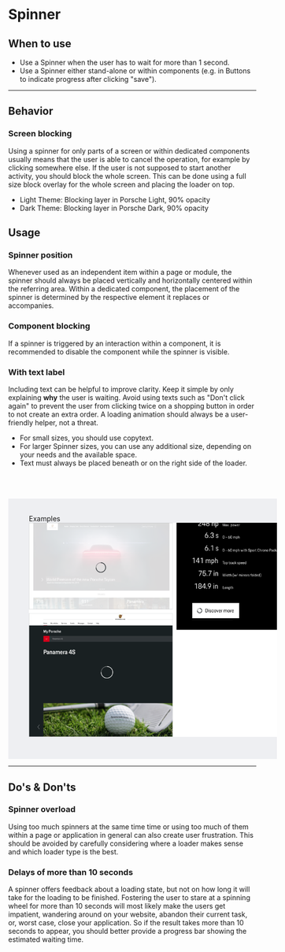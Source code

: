 # Spinner

<TableOfContents></TableOfContents>

## When to use

- Use a Spinner when the user has to wait for more than 1 second.
- Use a Spinner either stand-alone or within components (e.g. in Buttons to indicate progress after clicking "save").

---

## Behavior

### Screen blocking

Using a spinner for only parts of a screen or within dedicated components usually means that the user is able to cancel
the operation, for example by clicking somewhere else. If the user is not supposed to start another activity, you should
block the whole screen. This can be done using a full size block overlay for the whole screen and placing the loader on
top.

- Light Theme: Blocking layer in Porsche Light, 90% opacity
- Dark Theme: Blocking layer in Porsche Dark, 90% opacity

## Usage

### Spinner position

Whenever used as an independent item within a page or module, the spinner should always be placed vertically and
horizontally centered within the referring area. Within a dedicated component, the placement of the spinner is
determined by the respective element it replaces or accompanies.

### Component blocking

If a spinner is triggered by an interaction within a component, it is recommended to disable the component while the
spinner is visible.

### With text label

Including text can be helpful to improve clarity. Keep it simple by only explaining **why** the user is waiting. Avoid
using texts such as "Don't click again" to prevent the user from clicking twice on a shopping button in order to not
create an extra order. A loading animation should always be a user-friendly helper, not a threat.

- For small sizes, you should use copytext.
- For larger Spinner sizes, you can use any additional size, depending on your needs and the available space.
- Text must always be placed beneath or on the right side of the loader.

<div style="background:#EEEFF2; width:100%; margin-top: 64px; padding-top: 32px; padding-left: 42px; padding-bottom: 42px;">
    <p-heading variant="heading-3" tag="h3" style="margin-bottom: 24px;">Examples</p-heading>
    <img src="./assets/spinner-blocking.png" alt=""/>
</div>

---

## Do's & Don'ts

### Spinner overload

Using too much spinners at the same time time or using too much of them within a page or application in general can also
create user frustration. This should be avoided by carefully considering where a loader makes sense and which loader
type is the best.

### Delays of more than 10 seconds

A spinner offers feedback about a loading state, but not on how long it will take for the loading to be finished.
Fostering the user to stare at a spinning wheel for more than 10 seconds will most likely make the users get impatient,
wandering around on your website, abandon their current task, or, worst case, close your application. So if the result
takes more than 10 seconds to appear, you should better provide a progress bar showing the estimated waiting time.
